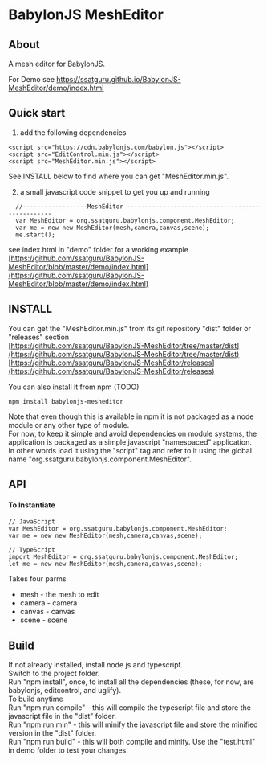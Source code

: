 # BabylonJS MeshEditor


## About

A mesh editor for BabylonJS.

For Demo see https://ssatguru.github.io/BabylonJS-MeshEditor/demo/index.html

## Quick start

1) add the following dependencies 
 ```
<script src="https://cdn.babylonjs.com/babylon.js"></script>
<script src="EditControl.min.js"></script>
<script src="MeshEditor.min.js"></script>
```
See INSTALL below to find where you can get "MeshEditor.min.js".  

2) a small javascript code snippet to get you up and running
```
  //------------------MeshEditor -------------------------------------------------
  var MeshEditor = org.ssatguru.babylonjs.component.MeshEditor;
  var me = new new MeshEditor(mesh,camera,canvas,scene);
  me.start();
```

see index.html in "demo" folder for a working example  
[https://github.com/ssatguru/BabylonJS-MeshEditor/blob/master/demo/index.html](https://github.com/ssatguru/BabylonJS-MeshEditor/blob/master/demo/index.html)

## INSTALL

You can get the "MeshEditor.min.js" from its git repository "dist" folder or "releases" section  
[https://github.com/ssatguru/BabylonJS-MeshEditor/tree/master/dist](https://github.com/ssatguru/BabylonJS-MeshEditor/tree/master/dist)  
[https://github.com/ssatguru/BabylonJS-MeshEditor/releases](https://github.com/ssatguru/BabylonJS-MeshEditor/releases)  

You can also install it from npm  (TODO)
```
npm install babylonjs-mesheditor 
```
  
Note that even though this is available in npm it is not packaged as a node module or any other type of module.  
For now, to keep it simple and avoid dependencies on module systems, the application is packaged as a simple javascript "namespaced" application.  
In other words load it using the "script" tag and refer to it using the global name "org.ssatguru.babylonjs.component.MeshEditor".  

## API
#### To Instantiate
```
// JavaScript
var MeshEditor = org.ssatguru.babylonjs.component.MeshEditor;
var me = new new MeshEditor(mesh,camera,canvas,scene);
```
```
// TypeScript
import MeshEditor = org.ssatguru.babylonjs.component.MeshEditor;
let me = new new MeshEditor(mesh,camera,canvas,scene);
```
Takes four parms
* mesh - the mesh to edit
* camera - camera
* canvas - canvas
* scene - scene

## Build
If not already installed, install node js and typescript.  
Switch to the project folder.  
Run "npm install", once, to install all the dependencies (these, for now, are babylonjs, editcontrol, and uglify).  
To build anytime  
Run "npm run compile" - this will compile the typescript file and store the javascript file in the "dist" folder.  
Run "npm run min" - this will minify the javascript file and store the minified version in the "dist" folder.  
Run "npm run build" - this will both compile and minify. 
Use the "test.html" in demo folder to test your changes.  


